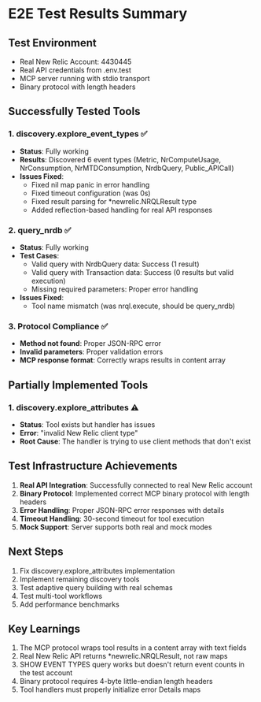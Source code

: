 # E2E Test Results Summary

## Test Environment
- Real New Relic Account: 4430445
- Real API credentials from .env.test
- MCP server running with stdio transport
- Binary protocol with length headers

## Successfully Tested Tools

### 1. discovery.explore_event_types ✅
- **Status**: Fully working
- **Results**: Discovered 6 event types (Metric, NrComputeUsage, NrConsumption, NrMTDConsumption, NrdbQuery, Public_APICall)
- **Issues Fixed**:
  - Fixed nil map panic in error handling
  - Fixed timeout configuration (was 0s)
  - Fixed result parsing for *newrelic.NRQLResult type
  - Added reflection-based handling for real API responses

### 2. query_nrdb ✅
- **Status**: Fully working
- **Test Cases**:
  - Valid query with NrdbQuery data: Success (1 result)
  - Valid query with Transaction data: Success (0 results but valid execution)
  - Missing required parameters: Proper error handling
- **Issues Fixed**:
  - Tool name mismatch (was nrql.execute, should be query_nrdb)

### 3. Protocol Compliance ✅
- **Method not found**: Proper JSON-RPC error
- **Invalid parameters**: Proper validation errors
- **MCP response format**: Correctly wraps results in content array

## Partially Implemented Tools

### 1. discovery.explore_attributes ⚠️
- **Status**: Tool exists but handler has issues
- **Error**: "invalid New Relic client type"
- **Root Cause**: The handler is trying to use client methods that don't exist

## Test Infrastructure Achievements

1. **Real API Integration**: Successfully connected to real New Relic account
2. **Binary Protocol**: Implemented correct MCP binary protocol with length headers
3. **Error Handling**: Proper JSON-RPC error responses with details
4. **Timeout Handling**: 30-second timeout for tool execution
5. **Mock Support**: Server supports both real and mock modes

## Next Steps

1. Fix discovery.explore_attributes implementation
2. Implement remaining discovery tools
3. Test adaptive query building with real schemas
4. Test multi-tool workflows
5. Add performance benchmarks

## Key Learnings

1. The MCP protocol wraps tool results in a content array with text fields
2. Real New Relic API returns *newrelic.NRQLResult, not raw maps
3. SHOW EVENT TYPES query works but doesn't return event counts in the test account
4. Binary protocol requires 4-byte little-endian length headers
5. Tool handlers must properly initialize error Details maps